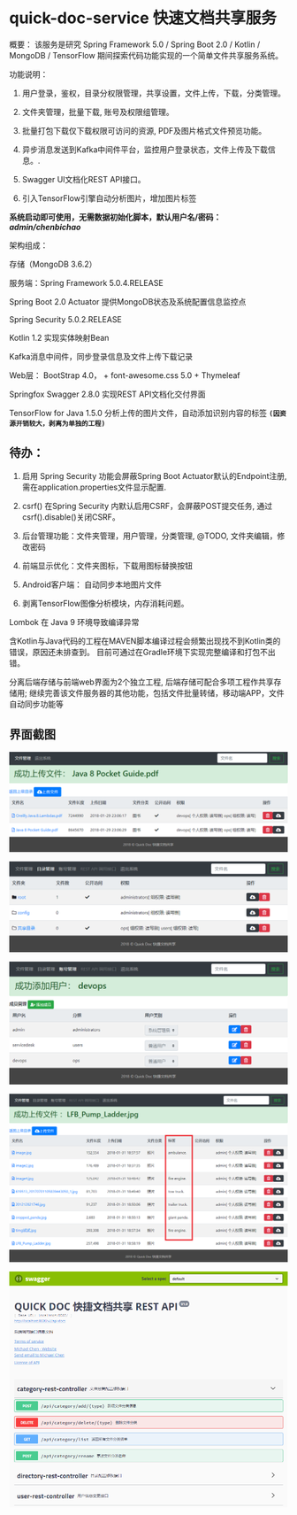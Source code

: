 # quick-doc-service 快速文档共享服务
概要： 该服务是研究 Spring Framework 5.0 / Spring Boot 2.0 / Kotlin / MongoDB / TensorFlow 期间探索代码功能实现的一个简单文件共享服务系统。

功能说明：

1. 用户登录，鉴权，目录分权限管理，共享设置，文件上传，下载，分类管理。

2. 文件夹管理，批量下载, 账号及权限组管理。

2. 批量打包下载仅下载权限可访问的资源, PDF及图片格式文件预览功能。

3. 异步消息发送到Kafka中间件平台，监控用户登录状态，文件上传及下载信息。.

4. Swagger UI文档化REST API接口。

5. 引入TensorFlow引擎自动分析图片，增加图片标签

**系统启动即可使用，无需数据初始化脚本，默认用户名/密码：_admin/chenbichao_**

架构组成： 

存储（MongoDB 3.6.2）

服务端：Spring Framework 5.0.4.RELEASE

Spring Boot 2.0 Actuator 提供MongoDB状态及系统配置信息监控点

Spring Security 5.0.2.RELEASE

Kotlin 1.2 实现实体映射Bean

Kafka消息中间件，同步登录信息及文件上传下载记录

Web层： BootStrap 4.0， + font-awesome.css 5.0 + Thymeleaf

Springfox Swagger 2.8.0 实现REST API文档化交付界面

TensorFlow for Java 1.5.0 分析上传的图片文件，自动添加识别内容的标签 **`(因资源开销较大，剥离为单独的工程)`**

## 待办：

1. 启用 Spring Security 功能会屏蔽Spring Boot Actuator默认的Endpoint注册, 需在application.properties文件显示配置.

2. csrf() 在Spring Security 内默认启用CSRF，会屏蔽POST提交任务, 通过csrf().disable()关闭CSRF。

3. 后台管理功能：文件夹管理，用户管理，分类管理, @TODO, 文件夹编辑，修改密码

4. 前端显示优化：文件夹图标，下载用图标替换按钮

5. Android客户端： 自动同步本地图片文件

6. 剥离TensorFlow图像分析模块，内存消耗问题。

Lombok 在 Java 9 环境导致编译异常

含Kotlin与Java代码的工程在MAVEN脚本编译过程会频繁出现找不到Kotlin类的错误，原因还未排查到。
目前可通过在Gradle环境下实现完整编译和打包不出错。

分离后端存储与前端web界面为2个独立工程, 后端存储可配合多项工程作共享存储用;
继续完善该文件服务器的其他功能，包括文件批量转储，移动端APP，文件自动同步功能等

## 界面截图
![文件访问界面](https://raw.githubusercontent.com/cbcgorilla/quick-doc-service/master/src/main/resources/static/images/page1.png)

![文件夹配置界面](https://raw.githubusercontent.com/cbcgorilla/quick-doc-service/master/src/main/resources/static/images/page2.png)

![系统用户配置界面](https://raw.githubusercontent.com/cbcgorilla/quick-doc-service/master/src/main/resources/static/images/page3.png)

![TensorFlow识别图像标签界面](https://raw.githubusercontent.com/cbcgorilla/quick-doc-service/master/src/main/resources/static/images/page-tensorflow.png)

![REST API接口](https://raw.githubusercontent.com/cbcgorilla/quick-doc-service/master/src/main/resources/static/images/restapi.png)